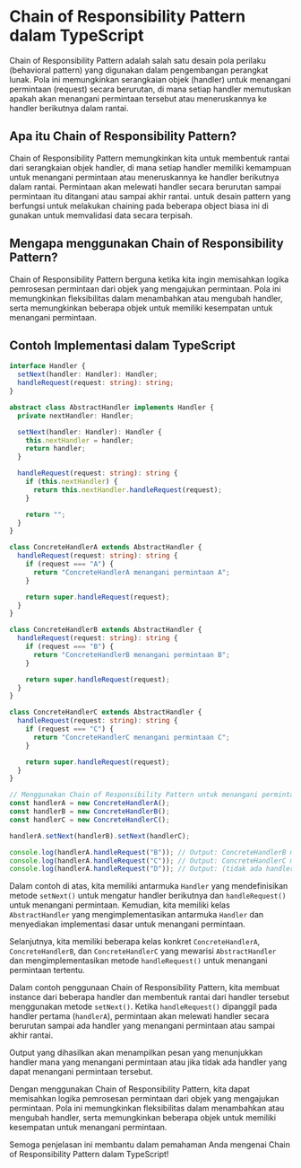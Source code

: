 # Chain of Responsibility Pattern dalam TypeScript

Chain of Responsibility Pattern adalah salah satu desain pola perilaku (behavioral pattern) yang digunakan dalam pengembangan perangkat lunak. Pola ini memungkinkan serangkaian objek (handler) untuk menangani permintaan (request) secara berurutan, di mana setiap handler memutuskan apakah akan menangani permintaan tersebut atau meneruskannya ke handler berikutnya dalam rantai.

## Apa itu Chain of Responsibility Pattern?

Chain of Responsibility Pattern memungkinkan kita untuk membentuk rantai dari serangkaian objek handler, di mana setiap handler memiliki kemampuan untuk menangani permintaan atau meneruskannya ke handler berikutnya dalam rantai. Permintaan akan melewati handler secara berurutan sampai permintaan itu ditangani atau sampai akhir rantai.
untuk desain pattern yang berfungsi untuk melakukan chaining pada beberapa object biasa ini di gunakan untuk memvalidasi data secara terpisah.

## Mengapa menggunakan Chain of Responsibility Pattern?

Chain of Responsibility Pattern berguna ketika kita ingin memisahkan logika pemrosesan permintaan dari objek yang mengajukan permintaan. Pola ini memungkinkan fleksibilitas dalam menambahkan atau mengubah handler, serta memungkinkan beberapa objek untuk memiliki kesempatan untuk menangani permintaan.

## Contoh Implementasi dalam TypeScript

```typescript
interface Handler {
  setNext(handler: Handler): Handler;
  handleRequest(request: string): string;
}

abstract class AbstractHandler implements Handler {
  private nextHandler: Handler;

  setNext(handler: Handler): Handler {
    this.nextHandler = handler;
    return handler;
  }

  handleRequest(request: string): string {
    if (this.nextHandler) {
      return this.nextHandler.handleRequest(request);
    }

    return "";
  }
}

class ConcreteHandlerA extends AbstractHandler {
  handleRequest(request: string): string {
    if (request === "A") {
      return "ConcreteHandlerA menangani permintaan A";
    }

    return super.handleRequest(request);
  }
}

class ConcreteHandlerB extends AbstractHandler {
  handleRequest(request: string): string {
    if (request === "B") {
      return "ConcreteHandlerB menangani permintaan B";
    }

    return super.handleRequest(request);
  }
}

class ConcreteHandlerC extends AbstractHandler {
  handleRequest(request: string): string {
    if (request === "C") {
      return "ConcreteHandlerC menangani permintaan C";
    }

    return super.handleRequest(request);
  }
}

// Menggunakan Chain of Responsibility Pattern untuk menangani permintaan secara berurutan
const handlerA = new ConcreteHandlerA();
const handlerB = new ConcreteHandlerB();
const handlerC = new ConcreteHandlerC();

handlerA.setNext(handlerB).setNext(handlerC);

console.log(handlerA.handleRequest("B")); // Output: ConcreteHandlerB menangani permintaan B
console.log(handlerA.handleRequest("C")); // Output: ConcreteHandlerC menangani permintaan C
console.log(handlerA.handleRequest("D")); // Output: (tidak ada handler yang menangani permintaan D)
```

Dalam contoh di atas, kita memiliki antarmuka `Handler` yang mendefinisikan metode `setNext()` untuk mengatur handler berikutnya dan `handleRequest()` untuk menangani permintaan. Kemudian, kita memiliki kelas `AbstractHandler` yang mengimplementasikan antarmuka `Handler` dan menyediakan implementasi dasar untuk menangani permintaan.

Selanjutnya, kita memiliki beberapa kelas konkret `ConcreteHandlerA`, `ConcreteHandlerB`, dan `ConcreteHandlerC` yang mewarisi `AbstractHandler` dan mengimplementasikan metode `handleRequest()` untuk menangani permintaan tertentu.

Dalam contoh penggunaan Chain of Responsibility Pattern, kita membuat instance dari beberapa handler dan membentuk rantai dari handler tersebut menggunakan metode `setNext()`. Ketika `handleRequest()` dipanggil pada handler pertama (`handlerA`), permintaan akan melewati handler secara berurutan sampai ada handler yang menangani permintaan atau sampai akhir rantai.

Output yang dihasilkan akan menampilkan pesan yang menunjukkan handler mana yang menangani permintaan atau jika tidak ada handler yang dapat menangani permintaan tersebut.

Dengan menggunakan Chain of Responsibility Pattern, kita dapat memisahkan logika pemrosesan permintaan dari objek yang mengajukan permintaan. Pola ini memungkinkan fleksibilitas dalam menambahkan atau mengubah handler, serta memungkinkan beberapa objek untuk memiliki kesempatan untuk menangani permintaan.

Semoga penjelasan ini membantu dalam pemahaman Anda mengenai Chain of Responsibility Pattern dalam TypeScript!
